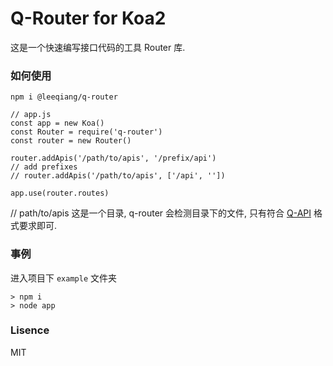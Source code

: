Q-Router for Koa2
========

这是一个快速编写接口代码的工具 Router 库.

### 如何使用

```
npm i @leeqiang/q-router
```

```
// app.js
const app = new Koa()
const Router = require('q-router')
const router = new Router()

router.addApis('/path/to/apis', '/prefix/api')
// add prefixes
// router.addApis('/path/to/apis', ['/api', ''])

app.use(router.routes)
```

// path/to/apis 这是一个目录, q-router 会检测目录下的文件, 只有符合 [Q-API](q-api.md) 格式要求即可.

### 事例
进入项目下 `example` 文件夹
```
> npm i
> node app
```

### Lisence
MIT
